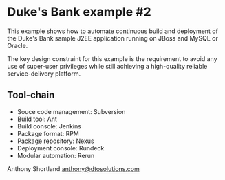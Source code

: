 Duke's Bank example #2
======================

This example shows how to automate continuous build and deployment of the Duke's Bank sample J2EE application running on JBoss and MySQL or Oracle.

The key design constraint for this example is the requirement to avoid any use of super-user privileges while still achieving a high-quality reliable service-delivery platform.

Tool-chain
----------

* Souce code management: Subversion
* Build tool: Ant
* Build console: Jenkins
* Package format: RPM
* Package repository: Nexus
* Deployment console: Rundeck
* Modular automation: Rerun

Anthony Shortland
anthony@dtosolutions.com
